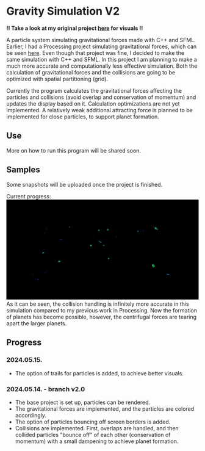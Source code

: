 # Gravity Simulation V2
**!! Take a look at my original project [here](https://github.com/balintjanik/gravity_simulation) for visuals !!**

A particle system simulating gravitational forces made with C++ and SFML. Earlier, I had a Processing project simulating gravitational forces, which can be seen [here](https://github.com/balintjanik/gravity_simulation). Even though that project was fine, I decided to make the same simulation with C++ and SFML. In this project I am planning to make a much more accurate and computationally less effective simulation. Both the calculation of gravitational forces and the collisions are going to be optimized with spatial partitioning (grid).

Currently the program calculates the gravitational forces affecting the particles and collisions (avoid overlap and conservation of momentum) and updates the display based on it. Calculation optimizations are not yet implemented. A relatively weak additional attracting force is planned to be implemented for close particles, to support planet formation.

## Use
More on how to run this program will be shared soon.

## Samples
Some snapshots will be uploaded once the project is finished.

Current progress:
<img src="data/sample_v2.0.1_cropped.gif" alt="sample gif of simulation">
As it can be seen, the collision handling is infinitely more accurate in this simulation compared to my previous work in Processing. Now the formation of planets has become possible, however, the centrifugal forces are tearing apart the larger planets.

## Progress

### 2024.05.15.
 - The option of trails for particles is added, to achieve better visuals.

### 2024.05.14. - branch v2.0
 - The base project is set up, particles can be rendered.
 - The gravitational forces are implemented, and the particles are colored accordingly.
 - The option of particles bouncing off screen borders is added.
 - Collisions are implemented. First, overlaps are handled, and then collided particles "bounce off" of each other (conservation of momentum) with a small dampening to achieve planet formation.
